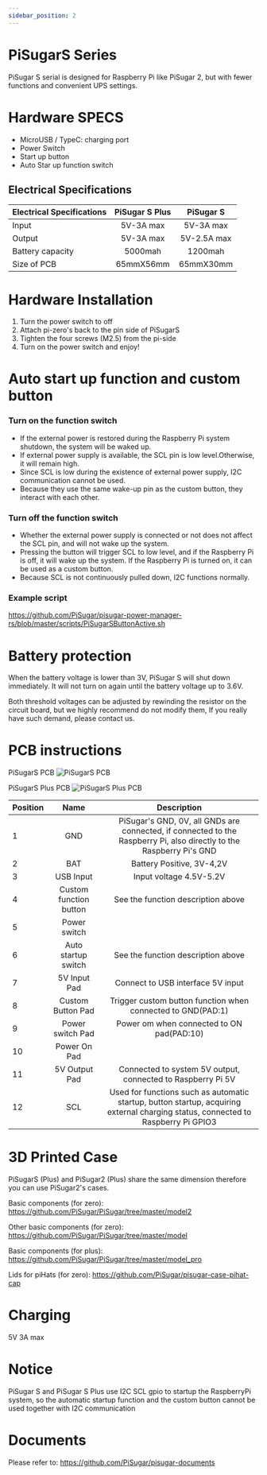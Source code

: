 ```yaml
---
sidebar_position: 2
---
```


# PiSugarS Series

<!-- ![pisugar logo](https://i.loli.net/2021/07/17/J9rpKcwdjoPXugZ.png) -->

PiSugar S serial is designed for Raspberry Pi like PiSugar 2, but with fewer functions and convenient UPS settings.

# Hardware SPECS
* MicroUSB / TypeC: charging port
* Power Switch
* Start up button
* Auto Star up function switch

## Electrical Specifications

| Electrical Specifications |  PiSugar S Plus   |     PiSugar S     |
| :------------------------ | :---------------: | :---------------: |
| Input                     |     5V-3A max      |     5V-3A max      |
| Output                    |     5V-3A max      |    5V-2.5A max     |
| Battery capacity          |      5000mah      |      1200mah      |
| Size of PCB               |     65mmX56mm     |     65mmX30mm     |

# Hardware Installation
1. Turn the power switch to off
1. Attach pi-zero's back to the pin side of PiSugarS
1. Tighten the four screws (M2.5) from the pi-side
1. Turn on the power switch and enjoy!

# Auto start up function and custom button
### Turn on the function switch
* If the external power is restored during the Raspberry Pi system shutdown, the system will be waked up.
* If external power supply is available, the SCL pin is low level.Otherwise, it will remain high. 
* Since SCL is low during the existence of external power supply, I2C communication cannot be used.
* Because they use the same wake-up pin as the custom button, they interact with each other.

### Turn off the function switch

* Whether the external power supply is connected or not does not affect the SCL pin, and will not wake up the system.
* Pressing the button will trigger SCL to low level, and if the Raspberry Pi is off, it will wake up the system. If the Raspberry Pi is turned on, it can be used as a custom button. 
* Because SCL is not continuously pulled down, I2C functions normally.

###  Example script

https://github.com/PiSugar/pisugar-power-manager-rs/blob/master/scripts/PiSugarSButtonActive.sh
#  Battery protection
When the battery voltage is lower than 3V, PiSugar S will shut down immediately. It will not turn on again until the battery voltage up to 3.6V.

Both threshold voltages can be adjusted by rewinding the resistor on the circuit board, but we highly recommend do not modify them, If you really have such demand, please contact us.

# PCB instructions

<!-- <p>
  <img width="500" title="PiSugarS Plus" src="https://cdn.pisugar.com/img/PiSugarS240705.jpg">
</p>

   **PiSugarS Plus**

<p>
  <img width="500" title="PiSugarS Plus" src="https://cdn.pisugar.com/img/PiSugarSPlus240705.jpg">
</p> -->
PiSugarS PCB
![PiSugarS PCB](https://cdn.pisugar.com/img/PiSugarS240705.jpg)

PiSugarS Plus PCB
![PiSugarS Plus PCB](https://cdn.pisugar.com/img/PiSugarSPlus240705.jpg)

| Position |  Name   |     Description    |
| :------------------------ | :---------------: | :---------------: |
| 1                     |     GND    |     PiSugar's GND, 0V, all GNDs are connected, if connected to the Raspberry Pi, also directly to the Raspberry Pi's GND      |
| 2                     |     BAT    |     Battery Positive, 3V-4,2V      |
| 3                     |     USB Input    |     Input voltage 4.5V-5.2V      |
| 4                     |     Custom function button    |    See the function description above       |
| 5                     |     Power switch    |           |
| 6                     |     Auto startup switch    |    See the function description above       |
| 7                     |     5V Input Pad    |    Connect to USB interface 5V input       |
| 8                     |     Custom Button Pad    |    Trigger custom button function when connected to GND(PAD:1)       |
| 9                     |     Power switch Pad    |    Power om when connected to ON pad(PAD:10)       |
| 10                     |     Power On Pad    |           |
| 11                     |     5V Output Pad    |    Connected to system 5V output, connected to Raspberry Pi 5V       |
| 12                     |     SCL    |    Used for functions such as automatic startup, button startup, acquiring external charging status, connected to Raspberry Pi GPIO3       |

# 3D Printed Case

PiSugarS (Plus) and PiSugar2 (Plus) share the same dimension therefore you can use PiSugar2's cases.

Basic components (for zero): https://github.com/PiSugar/PiSugar/tree/master/model2

Other basic components (for zero): https://github.com/PiSugar/PiSugar/tree/master/model

Basic components (for plus): https://github.com/PiSugar/PiSugar/tree/master/model_pro

Lids for piHats (for zero): https://github.com/PiSugar/pisugar-case-pihat-cap

# Charging
5V 3A max

# Notice
PiSugar S and PiSugar S Plus use I2C SCL gpio to startup the RaspberryPi system, so the automatic startup function and the custom button cannot be used together with I2C communication

# Documents
Please refer to: https://github.com/PiSugar/pisugar-documents
